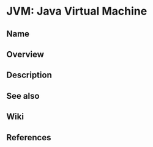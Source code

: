 # JVM: Java Virtual Machine

## Name

## Overview

## Description

## See also

## Wiki

## References
